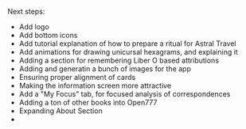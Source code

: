 Next steps:
- Add logo
- Add bottom icons
- Add tutorial explanation of how to prepare a ritual for Astral Travel
- Add animations for drawing unicursal hexagrams, and explaining it
- Adding a section for remembering Liber O based attributions
- Adding and generatin a bunch of images for the app
- Ensuring proper alignment of cards
- Making the information screen more attractive
- Add a "My Focus" tab, for focused analysis of correspondences
- Adding a ton of other books into Open777
- Expanding About Section
- 